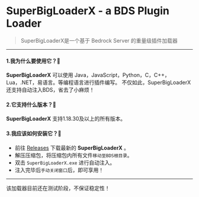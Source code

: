 # SuperBigLoaderX - a BDS Plugin Loader

> SuperBigLoaderX是一个基于 Bedrock Server 的重量级插件加载器
---
#### 1.我为什么要使用它？🤨
**SuperBigLoaderX** 可以使用 Java，JavaScript，Python，C，C++，Lua，.NET，易语言。等编程语言进行插件编写。
不仅如此，SuperBigLoaderX还支持自动注入BDS，省去了小麻烦！

#### 2.它支持什么版本？🤔
**SuperBigLoaderX** 支持1.18.30及以上的所有版本。

#### 3.我应该如何安装它？🚩
- 前往 [Releases](https://github.com/XiaoNanYE/SuperBigLoaderX/releases) 下载最新的 **SuperBigLoaderX** 。
- 解压压缩包，将压缩包内所有文件`移动至BDS根目录`。
- 双击 `SuperBigLoaderX.exe` 进行自动注入。
- 注入完毕后`手动关闭窗口`后，即可享用！
---
该加载器目前还在测试阶段，不保证稳定性！

